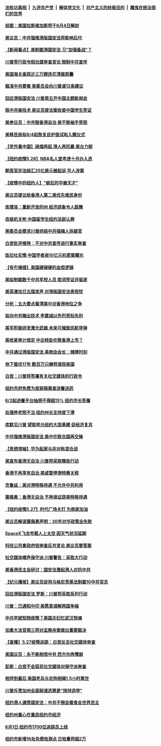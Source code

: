 

####  [法轮功真相](../../../../basic/blob/master/README.md?t=05291031) &nbsp;|&nbsp; [九评共产党](../../../../9ping.md/blob/master/README.md?t=05291031) &nbsp;|&nbsp; [解体党文化](../../../../jtdwh.md/blob/master/README.md?t=05291031)  &nbsp;|&nbsp; [共产主义的终极目的](../../../../gczydzjmd.md/blob/master/README.md?t=05291031) &nbsp;|&nbsp; [魔鬼在统治我们的世界](../../../../mgztzwmdsj.md/blob/master/README.md?t=05291031) 

#### [组图：美国拉斯维加斯将于6月4日解封](../pages/nsc412/n12142966.md?t=05291031) 

#### [美议员：中共强推港版国安法将影响后代](../pages/nsc412/n12144481.md?t=05291031) 

#### [【新闻看点】美制裁港国安法 习“加强备战”？](../pages/nsc412/n12144168.md?t=05291031) 

#### [川普签行政令阻社媒审查言论 限制中共宣传](../pages/nsc412/n12144588.md?t=05291031) 

#### [美国海关查获近三万颗连花清瘟胶囊](../pages/nsc412/n12144599.md?t=05291031) 

#### [瞄准中共要害 美委员会向川普递12条建议](../pages/nsc412/n12144699.md?t=05291031) 

#### [回应港版国安法 川普周五开中国主题新闻会](../pages/nsc412/n12144528.md?t=05291031) 

#### [阻中共偷技术 美议员提法案收紧中国学生签证](../pages/nsc412/n12144572.md?t=05291031) 

#### [美参议员：中共毁香港自治 美不能袖手旁观](../pages/nsc412/n12144562.md?t=05291031) 

#### [美移民局拟6/4起恢复庇护面试和入籍仪式](../pages/nsc412/n12144545.md?t=05291031) 

#### [【老外看中国】硝烟再起 港人再抗暴 美台力挺](../pages/nsc412/n12144587.md?t=05291031) 

#### [【纽约疫情5.28】NBA名人堂考虑十月办入选](../pages/nsc412/n12143328.md?t=05291031) 

#### [朝高官非法结汇25亿美元被起诉 华人涉案](../pages/nsc412/n12144464.md?t=05291031) 

#### [【疫情中的纽约人】“疯狂的华裔天才”](../pages/nsc412/n12144432.md?t=05291031) 

#### [美议员提议给香港人第二类优先难民身份](../pages/nsc412/n12144343.md?t=05291031) 

#### [库德洛：重新开放的州 经济迹象令人鼓舞](../pages/nsc412/n12144342.md?t=05291031) 

#### [改装机关枪 中国留学生纽约法庭认罪](../pages/nsc412/n12142409.md?t=05291031) 

#### [美委员会要求川普终结中共强摘人体器官](../pages/nsc412/n12143975.md?t=05291031) 

#### [白宫批评推特：不对中共宣传进行事实审查](../pages/nsc412/n12143932.md?t=05291031) 

#### [饭后吐实情 中国学者盗10亿元机密案曝光](../pages/nsc412/n12144198.md?t=05291031) 

#### [【有冇搞错】美国硬碰硬的血偿逻辑](../pages/nsc412/n12144160.md?t=05291031) 

#### [美拟制裁数千中共军校人员 取消签证并驱逐](../pages/nsc412/n12143427.md?t=05291031) 

#### [美英澳加日五国发声 对港版国安法表担忧](../pages/nsc412/n12144013.md?t=05291031) 

#### [分析：五大要点看清美中对香港地位之争](../pages/nsc412/n12141690.md?t=05291031) 

#### [拟向中共输出技术 李嘉诚以色列竞标失利](../pages/nsc412/n12143964.md?t=05291031) 

#### [美军积极研发激光武器 未来可摧毁巡航导弹](../pages/nsc412/n12143186.md?t=05291031) 

#### [美收紧审计规定 中企转赴伦敦香港上市？](../pages/nsc412/n12142242.md?t=05291031) 

#### [中共通过港版国安法 美商会会长：摊牌时刻](../pages/nsc412/n12143249.md?t=05291031) 

#### [地下蛰伏17年 数百万只蝉将涌现美国](../pages/nsc412/n12143012.md?t=05291031) 

#### [白宫：川普将签署有关社交媒体的行政令](../pages/nsc412/n12142831.md?t=05291031) 

#### [纽约市府免费为居家隔离者送餐送药](../pages/nsc412/n12142423.md?t=05291031) 

#### [6/2起送餐平台抽佣不得超15%  纽约市长签署](../pages/nsc412/n12142426.md?t=05291031) 

#### [处理养老院不当  纽约州长支持度下滑](../pages/nsc412/n12142345.md?t=05291031) 

#### [库默见川普  望联邦允纽约大型基建  促经济复苏](../pages/nsc412/n12142415.md?t=05291031) 

#### [中共强推港版国安法 美中在联合国再交锋](../pages/nsc412/n12142206.md?t=05291031) 

#### [【思想领袖】华为起家与非对称混合战](../pages/nsc412/n11964106.md?t=05291031) 

#### [美宣布香港无自治 川普将采取哪些行动](../pages/nsc412/n12141717.md?t=05291031) 

#### [香港不再享有自治 美或暂停港特惠关税](../pages/nsc412/n12141458.md?t=05291031) 

#### [克鲁兹：美对港特殊待遇 不允许中共利用](../pages/nsc412/n12141699.md?t=05291031) 

#### [蓬佩奥：香港无自治 不再保证获美特殊待遇](../pages/nsc412/n12141250.md?t=05291031) 

#### [【纽约疫情5.27】时代广场关灯 为商家加油](../pages/nsc412/n12140300.md?t=05291031) 

#### [美议员解读蓬佩奥声明：30年对华政策全失败](../pages/nsc412/n12141140.md?t=05291031) 

#### [SpaceX飞龙号载人上太空 因天气状况延期](../pages/nsc412/n12139254.md?t=05291031) 

#### [科技公司拿政府钱审查反共言论 美议员要答案](../pages/nsc412/n12141100.md?t=05291031) 

#### [社交媒体噤声保守派 川普警告：采取大行动](../pages/nsc412/n12140846.md?t=05291031) 

#### [美香港民主会研讨：国安法激起港人对抗中共](../pages/nsc412/n12139629.md?t=05291031) 

#### [【纪元播报】美议员促用马格尼茨基法制裁10中共官员](../pages/nsc412/n12140434.md?t=05291031) 

#### [回应港版国安法 罗斯：川普将采取系列行动](../pages/nsc412/n12140576.md?t=05291031) 

#### [川普：已通知中印 美愿意调解两国争端](../pages/nsc412/n12140833.md?t=05291031) 

#### [中共早就知晓疫情？美国夫妇忆武汉惊魂](../pages/nsc412/n12140587.md?t=05291031) 

#### [加拿大法官周三将对孟晚舟案做出重要裁决](../pages/nsc412/n12140755.md?t=05291031) 

#### [【直播】5.27疫情追踪：白宫反击社交媒体审查](../pages/nsc412/n12140380.md?t=05291031) 

#### [美国议员：永不能相信中共 西方勿再懦弱](../pages/nsc412/n12140029.md?t=05291031) 

#### [彭斯：白宫不会容忍社交媒体对保守派审查](../pages/nsc412/n12139774.md?t=05291031) 

#### [相伴到最后 美国老兵与忠狗相隔1.5小时离世](../pages/nsc412/n12139821.md?t=05291031) 

#### [川普斥责加州全面邮递选票是“挟持选举”](../pages/nsc412/n12139230.md?t=05291031) 

#### [纽约港人谴责国安法：中共不倒会蚕食全世界民主](../pages/nsc412/n12139524.md?t=05291031) 

#### [纽约州重心在重启纽约市经济](../pages/nsc412/n12139538.md?t=05291031) 

#### [6月1日 纽约市1700位追踪员上线](../pages/nsc412/n12139526.md?t=05291031) 

#### [纽约市新增16处免费检测点 日检量将超2万](../pages/nsc412/n12139548.md?t=05291031) 

